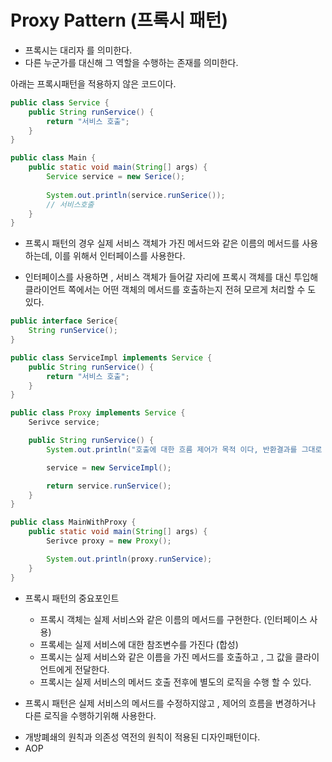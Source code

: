 # Proxy Pattern (프록시 패턴)
- 프록시는 대리자 를 의미한다.
- 다른 누군가를 대신해 그 역할을 수행하는 존재를 의미한다.

아래는 프록시패턴을 적용하지 않은 코드이다.
```java
public class Service {
    public String runService() {
        return "서비스 호출";
    }
}

public class Main {
    public static void main(String[] args) {
        Service service = new Serice();
        
        System.out.println(service.runSerice());
        // 서비스호출
    }
}

```

- 프록시 패턴의 경우 실제 서비스 객체가 가진 메서드와 같은 이름의 메서드를 사용하는데, 이를 위해서 인터페이스를 사용한다.

- 인터페이스를 사용하면 , 서비스 객체가 들어갈 자리에 프록시 객체를 대신 투입해
클라이언트 쪽에서는 어떤 객체의 메서드를 호출하는지 전혀 모르게 처리할 수 도 있다.

```java
public interface Serice{
    String runService();
}

public class ServiceImpl implements Service {
    public String runService() {
        return "서비스 호출";
    }
}

public class Proxy implements Service {
    Serivce service;

    public String runService() {
        System.out.println("호출에 대한 흐름 제어가 목적 이다, 반환결과를 그대로 전달한다. ");

        service = new ServiceImpl();

        return service.runService();
    }
}

public class MainWithProxy {
    public static void main(String[] args) {
        Serivce proxy = new Proxy();

        System.out.println(proxy.runService);
    }
}
```

* 프록시 패턴의 중요포인트
    - 프록시 객체는 실제 서비스와 같은 이름의 메서드를 구현한다. (인터페이스 사용)
    - 프록세는 실제 서비스에 대한 참조변수를 가진다 (합성)
    - 프록시는 실제 서비스와 같은 이름을 가진 메서드를 호출하고 , 그 값을 클라이언트에게 전달한다.
    - 프록시는 실제 서비스의 메서드 호출 전후에 별도의 로직을 수행 할 수 있다.

* 프록시 패턴은 실제 서비스의 메서드를 수정하지않고 , 제어의 흐름을 변경하거나
다른 로직을 수행하기위해 사용한다.

- 개방폐쇄의 원칙과 의존성 역전의 원칙이 적용된 디자인패턴이다.
- AOP
